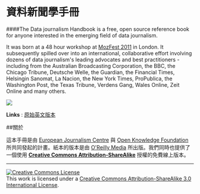 # 資料新聞學手冊

####The Data journalism Handbook is a free, open source reference book for anyone interested in the emerging field of data journalism.

It was born at a 48 hour workshop at [MozFest 2011](http://datadrivenjournalism.net/news_and_analysis/hacks_and_hackers_gather_to_write_the_first_data_journalism_handbook) in London. It subsequently spilled over into an international, collaborative effort involving dozens of data journalism's leading advocates and best practitioners - including from the Australian Broadcasting Corporation, the BBC, the Chicago Tribune, Deutsche Welle, the Guardian, the Financial Times, Helsingin Sanomat, La Nacion, the New York Times, ProPublica, the Washington Post, the Texas Tribune, Verdens Gang, Wales Online, Zeit Online and many others.

![](http://datajournalismhandbook.org/djh-facing-left3.png)

**Links** : [原始英文版本](http://datajournalismhandbook.org/)


##關於

這本手冊是由 [European Journalism Centre](http://www.ejc.net/) 與 [Open Knowledge Foundation](http://okfn.org/) 所共同發起的計畫。紙本的版本是由 [O'Reilly Media](http://oreilly.com/) 所出版。我們同時也提供了一個使用 **[Creative Commons Attribution-ShareAlike](http://creativecommons.org/licenses/by-sa/3.0/)** 授權的免費線上版本。

<hr>
<a rel="license" href="http://creativecommons.org/licenses/by-sa/3.0/"><img alt="Creative Commons License" style="border-width:0" src="https://i.creativecommons.org/l/by-sa/3.0/88x31.png" /></a><br/>This work is licensed under a <a rel="license" href="http://creativecommons.org/licenses/by-sa/4.0/">Creative Commons Attribution-ShareAlike 3.0 International License</a>.
